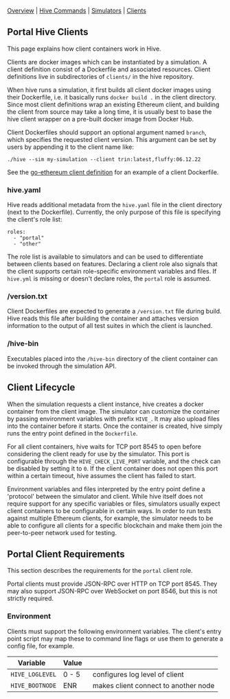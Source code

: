 [Overview] | [Hive Commands] | [Simulators] | [Clients]

## Portal Hive Clients

This page explains how client containers work in Hive.

Clients are docker images which can be instantiated by a simulation. A client definition
consist of a Dockerfile and associated resources. Client definitions live in
subdirectories of `clients/` in the hive repository.

When hive runs a simulation, it first builds all client docker images using their
Dockerfile, i.e. it basically runs `docker build .` in the client directory. Since most
client definitions wrap an existing Ethereum client, and building the client from source
may take a long time, it is usually best to base the hive client wrapper on a pre-built
docker image from Docker Hub.

Client Dockerfiles should support an optional argument named `branch`, which specifies the
requested client version. This argument can be set by users by appending it to the client
name like:

    ./hive --sim my-simulation --client trin:latest,fluffy:06.12.22

See the [go-ethereum client definition][trin-docker] for an example of a client
Dockerfile.

### hive.yaml

Hive reads additional metadata from the `hive.yaml` file in the client directory (next to
the Dockerfile). Currently, the only purpose of this file is specifying the client's role
list:

    roles:
      - "portal"
      - "other"

The role list is available to simulators and can be used to differentiate between clients
based on features. Declaring a client role also signals that the client supports certain
role-specific environment variables and files. If `hive.yml` is missing or doesn't declare
roles, the `portal` role is assumed.

### /version.txt

Client Dockerfiles are expected to generate a `/version.txt` file during build. Hive reads
this file after building the container and attaches version information to the output of
all test suites in which the client is launched.

### /hive-bin

Executables placed into the `/hive-bin` directory of the client container can be invoked
through the simulation API.

## Client Lifecycle

When the simulation requests a client instance, hive creates a docker container from the
client image. The simulator can customize the container by passing environment variables
with prefix `HIVE_`. It may also upload files into the container before it starts. Once
the container is created, hive simply runs the entry point defined in the `Dockerfile`.

For all client containers, hive waits for TCP port 8545 to open before considering the
client ready for use by the simulator. This port is configurable through the
`HIVE_CHECK_LIVE_PORT` variable, and the check can be disabled by setting it to `0`. If
the client container does not open this port within a certain timeout, hive assumes the
client has failed to start.

Environment variables and files interpreted by the entry point define a 'protocol' between
the simulator and client. While hive itself does not require support for any specific
variables or files, simulators usually expect client containers to be configurable in
certain ways. In order to run tests against multiple Ethereum clients, for example, the
simulator needs to be able to configure all clients for a specific blockchain and make
them join the peer-to-peer network used for testing.

## Portal Client Requirements

This section describes the requirements for the `portal` client role.

Portal clients must provide JSON-RPC over HTTP on TCP port 8545. They may also support
JSON-RPC over WebSocket on port 8546, but this is not strictly required.

### Environment

Clients must support the following environment variables. The client's entry point script
may map these to command line flags or use them to generate a config file, for example.

| Variable                   | Value         |                                                |
|----------------------------|---------------|------------------------------------------------|
| `HIVE_LOGLEVEL`            | 0 - 5         | configures log level of client                 |
| `HIVE_BOOTNODE`            | ENR           | makes client connect to another node           |

[trin-docker]: ../clients/trin/Dockerfile
[Overview]: ./overview.md
[Hive Commands]: ./commandline.md
[Simulators]: ./simulators.md
[Clients]: ./clients.md
